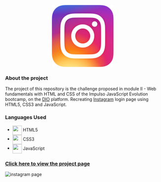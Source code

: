 <div align="center">
  <img src="./Images/Logos/instagram-favicon.png" width="200px" alt="Instagram_Logo">
</div>

<div>
  <h3>About the project</h3>
  <p>
    The project of this repository is the challenge proposed in module II - Web fundamentals with HTML and CSS of the Impulso JavaScript Evolution bootcamp, on the <a href="https://www.dio.me/">DIO</a> platform. Recreating <a href="https://instagram.com">Instagram</a> login page using HTML5, CSS3 and JavaScript.
  </p>

  <h3>Languages Used</h3>
  <div>
    <ul>
      <li><img align="center" height="30" width="30" src="https://cdn.jsdelivr.net/gh/devicons/devicon/icons/html5/html5-original.svg" /> HTML5</li>
      <li><img align="center" height="30" width="30" src="https://cdn.jsdelivr.net/gh/devicons/devicon/icons/css3/css3-original.svg" /> CSS3</li>
      <li><img align="center" height="30" width="30" src="https://cdn.jsdelivr.net/gh/devicons/devicon/icons/javascript/javascript-original.svg" /> JavaScript</li>
    </ul>
  </div>

### [Click here to view the project page](https://igorolivrs.github.io/Instagram_Login-Page/)

<img src="https://user-images.githubusercontent.com/97759282/179122393-c2b3692b-72b6-4dda-9022-47cde77a2a78.png" alt="instagram page" width="557.5px">

</div>
